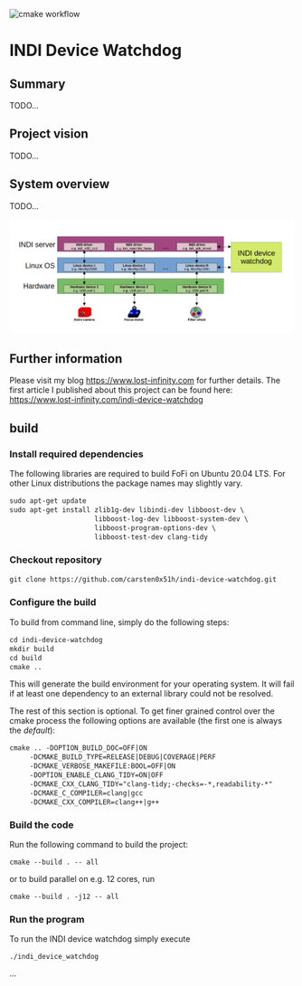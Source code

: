 ![cmake workflow](https://github.com/carsten0x51h/indi-device-watchdog/actions/workflows/cmake.yml/badge.svg)

INDI Device Watchdog
====================

## Summary
TODO...


## Project vision
TODO...


## System overview
TODO...

![INDI Device Watchdog System Overview](doc/images/indi-device-watchdog-overview.jpeg)

## Further information
Please visit my blog https://www.lost-infinity.com for further details. The first article I published about this project can be found here: https://www.lost-infinity.com/indi-device-watchdog


## build

### Install required dependencies
The following libraries are required to build FoFi on Ubuntu 20.04 LTS.
For other Linux distributions the package names may slightly vary.

	sudo apt-get update
	sudo apt-get install zlib1g-dev libindi-dev libboost-dev \
	                     libboost-log-dev libboost-system-dev \
	                     libboost-program-options-dev \
	                     libboost-test-dev clang-tidy

### Checkout repository

	git clone https://github.com/carsten0x51h/indi-device-watchdog.git

### Configure the build
To build from command line, simply do the following steps:

	cd indi-device-watchdog
	mkdir build
	cd build
	cmake ..

This will generate the build environment for your operating system. It will fail
if at least one dependency to an external library could not be resolved.

The rest of this section is optional. To get finer grained control over the cmake process
the following options are available (the first one is always the _default_): 

	cmake .. -DOPTION_BUILD_DOC=OFF|ON
		 -DCMAKE_BUILD_TYPE=RELEASE|DEBUG|COVERAGE|PERF
		 -DCMAKE_VERBOSE_MAKEFILE:BOOL=OFF|ON
		 -DOPTION_ENABLE_CLANG_TIDY=ON|OFF
		 -DCMAKE_CXX_CLANG_TIDY="clang-tidy;-checks=-*,readability-*"
		 -DCMAKE_C_COMPILER=clang|gcc
		 -DCMAKE_CXX_COMPILER=clang++|g++


### Build the code
Run the following command to build the project: 

	cmake --build . -- all

or to build parallel on e.g. 12 cores, run

	cmake --build . -j12 -- all

### Run the program
To run the INDI device watchdog simply execute

    ./indi_device_watchdog

...
